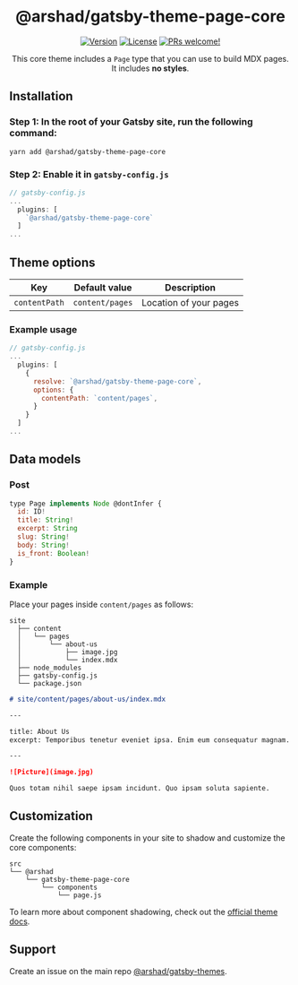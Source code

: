 <div align="center">
<h1>@arshad/gatsby-theme-page-core</h1>
</div>

<p align="center">
  <a href="https://www.npmjs.com/package/@arshad/gatsby-theme-page-core"><img src="https://img.shields.io/npm/v/@arshad/gatsby-theme-page-core.svg" alt="Version"></a>
  <a href="https://www.npmjs.com/package/@arshad/gatsby-theme-page-core"><img src="https://img.shields.io/npm/l/@arshad/gatsby-theme-page-core.svg" alt="License"></a>
  <a href="https://github.com/arshad/gatsby-themes"><img src="https://img.shields.io/badge/PRs-welcome-brightgreen.svg" alt="PRs welcome!" /></a>
</p>

<p align="center">
This core theme includes a <code>Page</code> type that you can use to build MDX pages. It includes <strong>no styles</strong>.
</p>

## Installation

### Step 1: In the root of your Gatsby site, run the following command:

```shell
yarn add @arshad/gatsby-theme-page-core
```

### Step 2: Enable it in `gatsby-config.js`

```js
// gatsby-config.js
...
  plugins: [
    `@arshad/gatsby-theme-page-core`
  ]
...
```

## Theme options

| Key           | Default value   | Description            |
| ------------- | --------------- | ---------------------- |
| `contentPath` | `content/pages` | Location of your pages |

### Example usage

```js
// gatsby-config.js
...
  plugins: [
    {
      resolve: `@arshad/gatsby-theme-page-core`,
      options: {
        contentPath: `content/pages`,
      }
    }
  ]
...
```

## Data models

### Post

```js
type Page implements Node @dontInfer {
  id: ID!
  title: String!
  excerpt: String
  slug: String!
  body: String!
  is_front: Boolean!
}
```

### Example

Place your pages inside `content/pages` as follows:

```
site
  ├── content
  │   └── pages
  │       └── about-us
  │           ├── image.jpg
  │           └── index.mdx
  ├── node_modules
  ├── gatsby-config.js
  └── package.json
```

```md
# site/content/pages/about-us/index.mdx

---

title: About Us
excerpt: Temporibus tenetur eveniet ipsa. Enim eum consequatur magnam.

---

![Picture](image.jpg)

Quos totam nihil saepe ipsam incidunt. Quo ipsam soluta sapiente.
```

## Customization

Create the following components in your site to shadow and customize the core components:

```
src
└── @arshad
    └── gatsby-theme-page-core
        └── components
            └── page.js
```

To learn more about component shadowing, check out the [official theme docs](https://www.gatsbyjs.org/docs/themes/shadowing).

## Support

Create an issue on the main repo [@arshad/gatsby-themes](https://github.com/arshad/gatsby-themes/issues).
